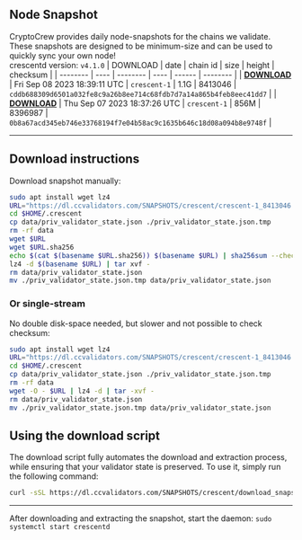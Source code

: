 ## Node Snapshot
CryptoCrew provides daily node-snapshots for the chains we validate. These snapshots are designed to be minimum-size and can be used to quickly sync your own node!  
crescentd version: `v4.1.0`
| DOWNLOAD | date | chain id | size | height | checksum |
| -------- | ---- | -------- | ---- | ------ | -------- |
| **[DOWNLOAD](https://dl.ccvalidators.com/SNAPSHOTS/crescent/crescent-1_8413046.tar.lz4)** | Fri Sep 08 2023 18:39:11 UTC | `crescent-1` | 1.1G | 8413046 | `cddb688309d6501a032fe8c9a26b8ee714c68fdb7d7a14a865b4feb8eec41dd7` |
| **[DOWNLOAD](https://dl.ccvalidators.com/SNAPSHOTS/crescent/crescent-1_8396987.tar.lz4)** | Thu Sep 07 2023 18:37:26 UTC | `crescent-1` | 856M | 8396987 | `0b8a67acd345eb746e33768194f7e04b58ac9c1635b646c18d08a094b8e9748f` |

---

## Download instructions
Download snapshot manually:
```sh
sudo apt install wget lz4
URL="https://dl.ccvalidators.com/SNAPSHOTS/crescent/crescent-1_8413046.tar.lz4"
cd $HOME/.crescent
cp data/priv_validator_state.json ./priv_validator_state.json.tmp
rm -rf data
wget $URL
wget $URL.sha256
echo $(cat $(basename $URL.sha256)) $(basename $URL) | sha256sum --check
lz4 -d $(basename $URL) | tar xvf -
rm data/priv_validator_state.json
mv ./priv_validator_state.json.tmp data/priv_validator_state.json
```

### Or single-stream
No double disk-space needed, but slower and not possible to check checksum:
```sh
sudo apt install wget lz4
URL="https://dl.ccvalidators.com/SNAPSHOTS/crescent/crescent-1_8413046.tar.lz4"
cd $HOME/.crescent
cp data/priv_validator_state.json ./priv_validator_state.json.tmp
rm -rf data
wget -O - $URL | lz4 -d | tar -xvf -
rm data/priv_validator_state.json
mv ./priv_validator_state.json.tmp data/priv_validator_state.json
```





## Using the download script

The download script fully automates the download and extraction process, while ensuring that your validator state is preserved. To use it, simply run the following command:
```sh
curl -sSL https://dl.ccvalidators.com/SNAPSHOTS/crescent/download_snapshot.sh | bash
```
---

After downloading and extracting the snapshot, start the daemon: `sudo systemctl start crescentd`

